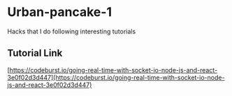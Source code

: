 # Urban-pancake-1
Hacks that I do following interesting tutorials

## Tutorial Link
[https://codeburst.io/going-real-time-with-socket-io-node-js-and-react-3e0f02d3d447](https://codeburst.io/going-real-time-with-socket-io-node-js-and-react-3e0f02d3d447)
